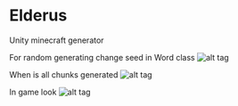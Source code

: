# Elderus
Unity minecraft generator

For random generating change seed in Word class
![alt tag](http://image.prntscr.com/image/0a2287db20214153b42e7f8e7fa68728.png)

When is all chunks generated
![alt tag](http://image.prntscr.com/image/43a968a3e2b0469a85c838c24b3091ff.png)

In game look
![alt tag](http://image.prntscr.com/image/a0172c2129fb4328bfadaf84b07c8c76.png)
